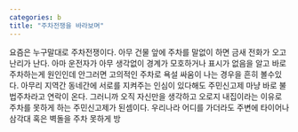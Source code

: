 ```yaml
---
categories: b
title: "주차전쟁을 바라보며"
---
```

요즘은 누구말대로 주차전쟁이다. 아무 건물 앞에 주차를 말없이 하면 금새 전화가 오고 난리가 난다. 아마 운전자가 아무 생각없이 경계가 모호하거나 표시가 없음을 알고 바로 주차하는게 원인인데 안그러면 고의적인 주차로 욕설 싸움이 나는 경우을 흔히 볼수있다. 아무리 지역간 동네간에 서로를 지켜주는 인심이 있다해도 주민신고제 마냥 바로 불법주차라고 연락이 온다. 그러니까 오직 자신만을 생각하고 오로지 내집이라는 이유로 주차를 못하게 하는 주민신고제가 된셈이다. 우리나라 어디를 가더라도 주변에 타이어나 삼각대 혹은 벽돌을 주차 못하게 방